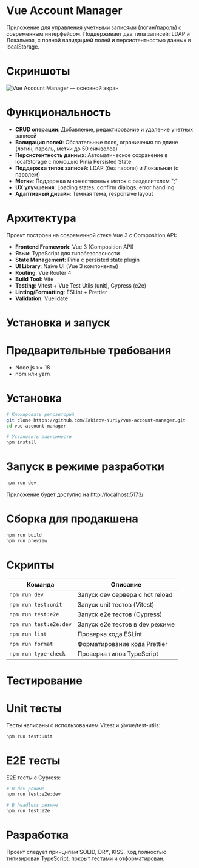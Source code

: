 # Vue Account Manager

Приложение для управления учетными записями (логин/пароль) с современным интерфейсом. Поддерживает два типа записей: LDAP и Локальная, с полной валидацией полей и персистентностью данных в localStorage.

# Скриншоты

<!-- Один скрин -->
![Vue Account Manager — основной экран]([docs/screenshots/main-light.png](https://raw.githubusercontent.com/Zakirov-Yuriy/vue-account-manager/master/docs/screenshots/main-light.png))

# Функциональность

- **CRUD операции**: Добавление, редактирование и удаление учетных записей
- **Валидация полей**: Обязательные поля, ограничения по длине (логин, пароль, метки до 50 символов)
- **Персистентность данных**: Автоматическое сохранение в localStorage с помощью Pinia Persisted State
- **Поддержка типов записей**: LDAP (без пароля) и Локальная (с паролем)
- **Метки**: Поддержка множественных меток с разделителем ";"
- **UX улучшения**: Loading states, confirm dialogs, error handling
- **Адаптивный дизайн**: Темная тема, responsive layout

# Архитектура

Проект построен на современной стеке Vue 3 с Composition API:

- **Frontend Framework**: Vue 3 (Composition API)
- **Язык**: TypeScript для типобезопасности
- **State Management**: Pinia с persisted state plugin
- **UI Library**: Naive UI (Vue 3 компоненты)
- **Routing**: Vue Router 4
- **Build Tool**: Vite
- **Testing**: Vitest + Vue Test Utils (unit), Cypress (e2e)
- **Linting/Formatting**: ESLint + Prettier
- **Validation**: Vuelidate



# Установка и запуск

# Предварительные требования

- Node.js >= 18
- npm или yarn

# Установка

```bash
# Клонировать репозиторий
git clone https://github.com/Zakirov-Yuriy/vue-account-manager.git
cd vue-account-manager

# Установить зависимости
npm install
```

# Запуск в режиме разработки

```bash
npm run dev
```

Приложение будет доступно на http://localhost:5173/

# Сборка для продакшена

```bash
npm run build
npm run preview
```

# Скрипты

| Команда | Описание |
|---------|----------|
| `npm run dev` | Запуск dev сервера с hot reload |
| `npm run test:unit` | Запуск unit тестов (Vitest) |
| `npm run test:e2e` | Запуск e2e тестов (Cypress) |
| `npm run test:e2e:dev` | Запуск e2e тестов в dev режиме |
| `npm run lint` | Проверка кода ESLint |
| `npm run format` | Форматирование кода Prettier |
| `npm run type-check` | Проверка типов TypeScript |

# Тестирование

# Unit тесты

Тесты написаны с использованием Vitest и @vue/test-utils:

```bash
npm run test:unit
```

# E2E тесты

E2E тесты с Cypress:

```bash
# В dev режиме
npm run test:e2e:dev

# В headless режиме
npm run test:e2e
```

# Разработка

Проект следует принципам SOLID, DRY, KISS. Код полностью типизирован TypeScript, покрыт тестами и отформатирован.




